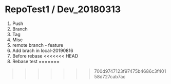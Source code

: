 # RepoTest1 / Dev_20180313

1. Push
2. Branch
3. Tag
4. Misc
5. remote branch - feature
6. Add brach in local-20190816
7. Before rebase
<<<<<<< HEAD
8. Rebase test
=======

>>>>>>> 700d9747123f97475b4686c3f40158d727cab7ac
